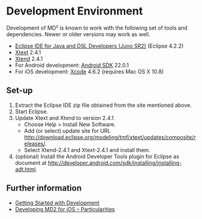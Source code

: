 Development Environment
=======================

Development of MD² is known to work with the following set of tools and dependencies.
Newer or older versions may work as well.

* [Eclipse IDE for Java and DSL Developers (Juno SR2)](http://www.eclipse.org/downloads/packages/eclipse-ide-java-and-dsl-developers/junosr2) (Eclipse 4.2.2)
* [Xtext](http://www.xtext.org) 2.4.1
* [Xtend](http://www.xtend.org) 2.4.1
* For Android development: [Android SDK](http://developer.android.com/sdk/index.html) 22.0.1
* For iOS development: [Xcode](http://developer.apple.com/tools/xcode/) 4.6.2 (requires Mac OS X 10.8)

Set-up
------

1. Extract the Eclipse IDE zip file obtained from the site mentioned above.
2. Start Eclipse.
3. Update Xtext and Xtend to version 2.4.1
	* Choose Help > Install New Software.
	* Add (or select) update site for URL http://download.eclipse.org/modeling/tmf/xtext/updates/composite/releases/.
	* Select Xtend-2.4.1 and Xtext-2.4.1 and install them.
4. (optional) Install the Android Developer Tools plugin for Eclipse as document at http://developer.android.com/sdk/installing/installing-adt.html.

Further information
-------------------

* [Getting Started with Development](getting-started-dev.md)
* [Developing MD2 for iOS – Particularities](md2-ios-development.md)